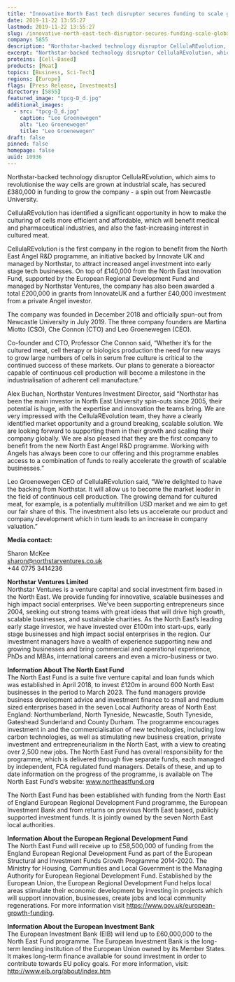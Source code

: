 ```yaml
---
title: "Innovative North East tech disruptor secures funding to scale globally"
date: 2019-11-22 13:55:27
lastmod: 2019-11-22 13:55:27
slug: /innovative-north-east-tech-disruptor-secures-funding-scale-globally
company: 5855
description: "Northstar-backed technology disruptor CellulaREvolution, which aims to revolutionise the way cells are grown at industrial scale, has secured £380,000 in funding to grow the company - a spin out from Newcastle University. CellulaREvolution has identified a significant opportunity in how to make the culturing of cells more efficient and affordable, which will benefit medical and pharmaceutical industries, and also the fast-increasing interest in cultured meat."
excerpt: "Northstar-backed technology disruptor CellulaREvolution, which aims to revolutionise the way cells are grown at industrial scale, has secured £380,000 in funding to grow the company - a spin out from Newcastle University. CellulaREvolution has identified a significant opportunity in how to make the culturing of cells more efficient and affordable, which will benefit medical and pharmaceutical industries, and also the fast-increasing interest in cultured meat."
proteins: [Cell-Based]
products: [Meat]
topics: [Business, Sci-Tech]
regions: [Europe]
flags: [Press Release, Investments]
directory: [5855]
featured_image: "tpcg-D_d.jpg"
additional_images:
  - src: "tpcg-D_d.jpg"
    caption: "Leo Groenewegen"
    alt: "Leo Groenewegen"
    title: "Leo Groenewegen"
draft: false
pinned: false
homepage: false
uuid: 10936
---
```

<p>Northstar-backed technology disruptor CellulaREvolution, which aims to revolutionise the way cells are grown at industrial scale, has secured £380,000 in funding to grow the company - a spin out from Newcastle University.</p>
<p>CellulaREvolution has identified a significant opportunity in how to make the culturing of cells more efficient and affordable, which will benefit medical and pharmaceutical industries, and also the fast-increasing interest in cultured meat.</p>
<p>CellulaREvolution is the first company in the region to benefit from the North East Angel R&D programme, an initiative backed by Innovate UK and managed by Northstar, to attract increased angel investment into early stage tech businesses. On top of £140,000 from the North East Innovation Fund, supported by the European Regional Development Fund and managed by Northstar Ventures, the company has also been awarded a total £200,000 in grants from InnovateUK and a further £40,000 investment from a private Angel investor.</p>
<p>The company was founded in December 2018 and officially spun-out from Newcastle University in July 2019. The three company founders are Martina Miotto (CSO), Che Connon (CTO) and Leo Groenewegen (CEO).</p>
<p>Co-founder and CTO, Professor Che Connon said, “Whether it’s for the cultured meat, cell therapy or biologics production the need for new ways to grow large numbers of cells in serum free culture is critical to the continued success of these markets. Our plans to generate a bioreactor capable of continuous cell production will become a milestone in the industrialisation of adherent cell manufacture.”</p>
<p>Alex Buchan, Northstar Ventures Investment Director, said “Northstar has been the main investor in North East University spin-outs since 2005, their potential is huge, with the expertise and innovation the teams bring. We are very impressed with the CellulaREvolution team, they have a clearly identified market opportunity and a ground breaking, scalable solution. We are looking forward to supporting them in their growth and scaling their company globally. We are also pleased that they are the first company to benefit from the new North East Angel R&D programme. Working with Angels has always been core to our offering and this programme enables access to a combination of funds to really accelerate the growth of scalable businesses.”</p>
<p>Leo Groenewegen CEO of CellulaREvolution said, “We’re delighted to have the backing from Northstar. It will allow us to become the market leader in the field of continuous cell production. The growing demand for cultured meat, for example, is a potentially multitrillion USD market and we aim to get our fair share of this. The investment also lets us accelerate our product and company development which in turn leads to an increase in company valuation.”</p>
<p><strong>Media contact:</strong></p>
<p>Sharon McKee<br />
<a href="mailto:sharon@northstarventures.co.uk">sharon@northstarventures.co.uk</a><br />
+44 0775 3414236</p>
<p><strong>Northstar Ventures Limited</strong><br />
Northstar Ventures is a venture capital and social investment firm based in the North East. We provide funding for innovative, scalable businesses and high impact social enterprises. We’ve been supporting entrepreneurs since 2004, seeking out strong teams with great ideas that will drive high growth, scalable businesses, and sustainable charities. As the North East’s leading early stage investor, we have invested over £100m into start-ups, early stage businesses and high impact social enterprises in the region. Our investment managers have a wealth of experience supporting new and growing businesses and bring commercial and operational experience, PhDs and MBAs, international careers and even a micro-business or two.</p>
<p><strong>Information About The North East Fund</strong><br />
The North East Fund is a suite five venture capital and loan funds which was established in April 2018, to invest £120m in around 600 North East businesses in the period to March 2023. The fund managers provide business development advice and investment finance to small and medium sized enterprises based in the seven Local Authority areas of North East England: Northumberland, North Tyneside, Newcastle, South Tyneside, Gateshead Sunderland and County Durham. The programme encourages investment in and the commercialisation of new technologies, including low carbon technologies, as well as stimulating new business creation, private investment and entrepreneurialism in the North East, with a view to creating over 2,500 new jobs. The North East Fund has overall responsibility for the programme, which is delivered through five separate funds, each managed by independent, FCA regulated fund managers. Details of these, and up to date information on the progress of the programme, is available on The North East Fund’s website: <a href="http://www.northeastfund.org">www.northeastfund.org</a></p>
<p>The North East Fund has been established with funding from the North East of England European Regional Development Fund programme, the European Investment Bank and from returns on previous North East based, publicly supported investment funds. It is jointly owned by the seven North East local authorities.</p>
<p><strong>Information About the European Regional Development Fund</strong><br />
The North East Fund will receive up to £58,500,000 of funding from the England European Regional Development Fund as part of the European Structural and Investment Funds Growth Programme 2014-2020. The Ministry for Housing, Communities and Local Government is the Managing Authority for European Regional Development Fund. Established by the European Union, the European Regional Development Fund helps local areas stimulate their economic development by investing in projects which will support innovation, businesses, create jobs and local community regenerations. For more information visit <a href="https://www.gov.uk/european-growth-funding">https://www.gov.uk/european-growth-funding</a>.</p>
<p><strong>Information About the European Investment Bank</strong><br />
The European Investment Bank (EIB) will lend up to £60,000,000 to the North East Fund programme. The European Investment Bank is the long-term lending institution of the European Union owned by its Member States. It makes long-term finance available for sound investment in order to contribute towards EU policy goals. For more information, visit: <a href="http://www.eib.org/about/index.htm">http://www.eib.org/about/index.htm</a></p>
